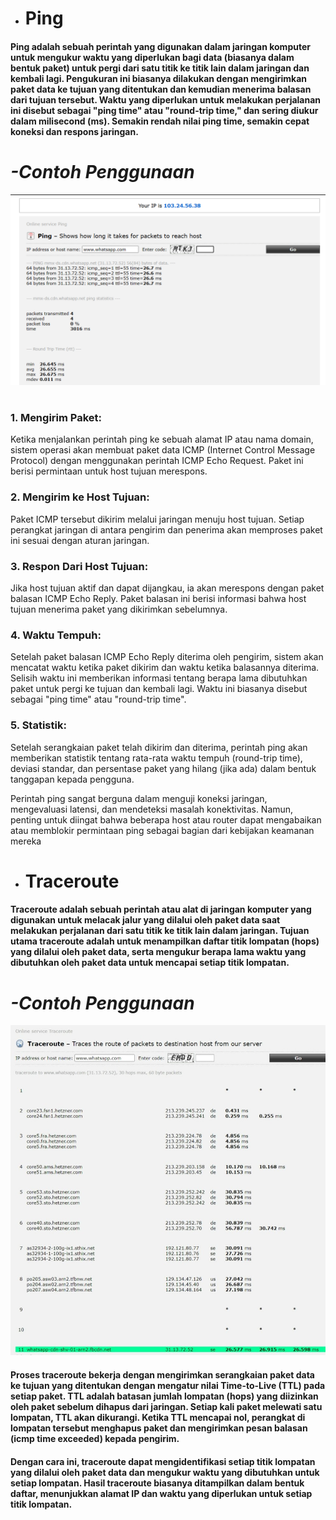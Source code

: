 - # __Ping__
#### Ping adalah sebuah perintah yang digunakan dalam jaringan komputer untuk mengukur waktu yang diperlukan bagi data (biasanya dalam bentuk paket) untuk pergi dari satu titik ke titik lain dalam jaringan dan kembali lagi. Pengukuran ini biasanya dilakukan dengan mengirimkan paket data ke tujuan yang ditentukan dan kemudian menerima balasan dari tujuan tersebut. Waktu yang diperlukan untuk melakukan perjalanan ini disebut sebagai "ping time" atau "round-trip time," dan sering diukur dalam milisecond (ms). Semakin rendah nilai ping time, semakin cepat koneksi dan respons jaringan.
#
# _-Contoh Penggunaan_
![ping](https://github.com/qiau/Konsep-Jaringan/blob/main/assets/Screenshot%202023-08-28%20122705.png)
#
### 1. Mengirim Paket: 
Ketika menjalankan perintah ping ke sebuah alamat IP atau nama domain, sistem operasi akan membuat paket data ICMP (Internet Control Message Protocol) dengan menggunakan perintah ICMP Echo Request. Paket ini berisi permintaan untuk host tujuan merespons.

### 2. Mengirim ke Host Tujuan: 
Paket ICMP tersebut dikirim melalui jaringan menuju host tujuan. Setiap perangkat jaringan di antara pengirim dan penerima akan memproses paket ini sesuai dengan aturan jaringan.

### 3. Respon Dari Host Tujuan: 
Jika host tujuan aktif dan dapat dijangkau, ia akan merespons dengan paket balasan ICMP Echo Reply. Paket balasan ini berisi informasi bahwa host tujuan menerima paket yang dikirimkan sebelumnya.

### 4. Waktu Tempuh: 
Setelah paket balasan ICMP Echo Reply diterima oleh pengirim, sistem akan mencatat waktu ketika paket dikirim dan waktu ketika balasannya diterima. Selisih waktu ini memberikan informasi tentang berapa lama dibutuhkan paket untuk pergi ke tujuan dan kembali lagi. Waktu ini biasanya disebut sebagai "ping time" atau "round-trip time".

### 5. Statistik: 
Setelah serangkaian paket telah dikirim dan diterima, perintah ping akan memberikan statistik tentang rata-rata waktu tempuh (round-trip time), deviasi standar, dan persentase paket yang hilang (jika ada) dalam bentuk tanggapan kepada pengguna.

Perintah ping sangat berguna dalam menguji koneksi jaringan, mengevaluasi latensi, dan mendeteksi masalah konektivitas. Namun, penting untuk diingat bahwa beberapa host atau router dapat mengabaikan atau memblokir permintaan ping sebagai bagian dari kebijakan keamanan mereka
#
- # __Traceroute__
#### Traceroute adalah sebuah perintah atau alat di jaringan komputer yang digunakan untuk melacak jalur yang dilalui oleh paket data saat melakukan perjalanan dari satu titik ke titik lain dalam jaringan. Tujuan utama traceroute adalah untuk menampilkan daftar titik lompatan (hops) yang dilalui oleh paket data, serta mengukur berapa lama waktu yang dibutuhkan oleh paket data untuk mencapai setiap titik lompatan.
#
# _-Contoh Penggunaan_
![ping](https://github.com/qiau/Konsep-Jaringan/blob/main/assets/Web%20capture_28-8-2023_122559_ping.eu.jpeg)
#### Proses traceroute bekerja dengan mengirimkan serangkaian paket data ke tujuan yang ditentukan dengan mengatur nilai Time-to-Live (TTL) pada setiap paket. TTL adalah batasan jumlah lompatan (hops) yang diizinkan oleh paket sebelum dihapus dari jaringan. Setiap kali paket melewati satu lompatan, TTL akan dikurangi. Ketika TTL mencapai nol, perangkat di lompatan tersebut menghapus paket dan mengirimkan pesan balasan (icmp time exceeded) kepada pengirim.

#### Dengan cara ini, traceroute dapat mengidentifikasi setiap titik lompatan yang dilalui oleh paket data dan mengukur waktu yang dibutuhkan untuk setiap lompatan. Hasil traceroute biasanya ditampilkan dalam bentuk daftar, menunjukkan alamat IP dan waktu yang diperlukan untuk setiap titik lompatan.
